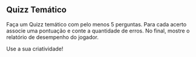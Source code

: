 ## Quizz Temático

Faça um Quizz temático com pelo menos 5 perguntas. Para cada acerto associe uma pontuação e conte a quantidade de erros. No final, mostre o relatório de desempenho do jogador.

Use a sua criatividade!
